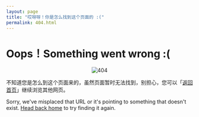 ```yaml
---
layout: page
title: "哎呀呀！你是怎么找到这个页面的 :("
permalink: 404.html
---
```


# Oops！Something went wrong :(

<div align="center">
<img src="https://bucket.uicp.cn/files/404.gif" alt="404" title="404">
</div>

<p class="lead">不知道您是怎么到这个页面来的，虽然页面暂时无法找到，别担心，您可以「<a href="{{ site.baseurl }}/">返回首页</a>」继续浏览其他网页。</p>
<p class="lead">Sorry, we've misplaced that URL or it's pointing to something that doesn't exist. <a href="{{ site.baseurl }}/">Head back home</a> to try finding it again.</p>

